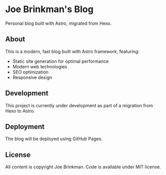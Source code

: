 # Joe Brinkman's Blog

Personal blog built with Astro, migrated from Hexo.

## About

This is a modern, fast blog built with Astro framework, featuring:

- Static site generation for optimal performance
- Modern web technologies
- SEO optimization
- Responsive design

## Development

This project is currently under development as part of a migration from Hexo to Astro.

## Deployment

The blog will be deployed using GitHub Pages.

## License

All content is copyright Joe Brinkman. Code is available under MIT license.
